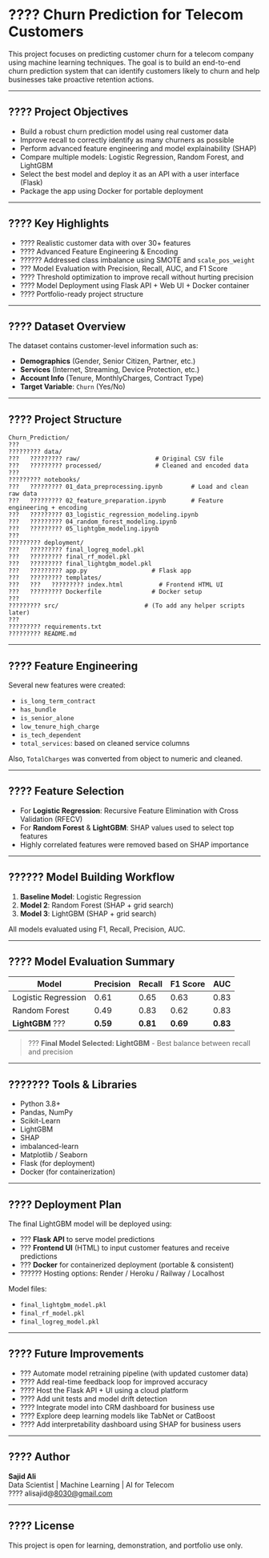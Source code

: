 # ???? Churn Prediction for Telecom Customers

This project focuses on predicting customer churn for a telecom company using machine learning techniques. The goal is to build an end-to-end churn prediction system that can identify customers likely to churn and help businesses take proactive retention actions.

---

## ???? Project Objectives

- Build a robust churn prediction model using real customer data
- Improve recall to correctly identify as many churners as possible
- Perform advanced feature engineering and model explainability (SHAP)
- Compare multiple models: Logistic Regression, Random Forest, and LightGBM
- Select the best model and deploy it as an API with a user interface (Flask)
- Package the app using Docker for portable deployment

---

## ???? Key Highlights

- ???? Realistic customer data with over 30+ features
- ???? Advanced Feature Engineering & Encoding
- ?????? Addressed class imbalance using SMOTE and `scale_pos_weight`
- ??? Model Evaluation with Precision, Recall, AUC, and F1 Score
- ???? Threshold optimization to improve recall without hurting precision
- ???? Model Deployment using Flask API + Web UI + Docker container
- ???? Portfolio-ready project structure

---

## ???? Dataset Overview

The dataset contains customer-level information such as:

- **Demographics** (Gender, Senior Citizen, Partner, etc.)
- **Services** (Internet, Streaming, Device Protection, etc.)
- **Account Info** (Tenure, MonthlyCharges, Contract Type)
- **Target Variable**: `Churn` (Yes/No)

---

## ???? Project Structure

```
Churn_Prediction/
???
????????? data/
???   ????????? raw/                     # Original CSV file
???   ????????? processed/               # Cleaned and encoded data
???
????????? notebooks/
???   ????????? 01_data_preprocessing.ipynb        # Load and clean raw data
???   ????????? 02_feature_preparation.ipynb       # Feature engineering + encoding
???   ????????? 03_logistic_regression_modeling.ipynb
???   ????????? 04_random_forest_modeling.ipynb
???   ????????? 05_lightgbm_modeling.ipynb
???
????????? deployment/
???   ????????? final_logreg_model.pkl
???   ????????? final_rf_model.pkl
???   ????????? final_lightgbm_model.pkl
???   ????????? app.py                  # Flask app 
???   ????????? templates/
???   ???   ????????? index.html          # Frontend HTML UI 
???   ????????? Dockerfile              # Docker setup 
???
????????? src/                        # (To add any helper scripts later)
???
????????? requirements.txt
????????? README.md
```

---

## ???? Feature Engineering

Several new features were created:

- `is_long_term_contract`
- `has_bundle`
- `is_senior_alone`
- `low_tenure_high_charge`
- `is_tech_dependent`
- `total_services`: based on cleaned service columns

Also, `TotalCharges` was converted from object to numeric and cleaned.

---

## ???? Feature Selection

- For **Logistic Regression**: Recursive Feature Elimination with Cross Validation (RFECV)
- For **Random Forest** & **LightGBM**: SHAP values used to select top features
- Highly correlated features were removed based on SHAP importance

---

## ?????? Model Building Workflow

1. **Baseline Model**: Logistic Regression
2. **Model 2**: Random Forest (SHAP + grid search)
3. **Model 3**: LightGBM (SHAP + grid search)

All models evaluated using F1, Recall, Precision, AUC.

---

## ???? Model Evaluation Summary

| Model                | Precision | Recall | F1 Score | AUC     |
|---------------------|-----------|--------|----------|---------|
| Logistic Regression | 0.61      | 0.65   | 0.63     | 0.83    |
| Random Forest        | 0.49      | 0.83   | 0.62     | 0.83    |
| **LightGBM** ???      | **0.59**  | **0.81** | **0.69** | **0.83** |

> ??? **Final Model Selected: LightGBM** - Best balance between recall and precision

---

## ??????? Tools & Libraries

- Python 3.8+
- Pandas, NumPy
- Scikit-Learn
- LightGBM
- SHAP
- imbalanced-learn
- Matplotlib / Seaborn
- Flask (for deployment)
- Docker (for containerization)

---

## ???? Deployment Plan

The final LightGBM model will be deployed using:

- ??? **Flask API** to serve model predictions
- ??? **Frontend UI** (HTML) to input customer features and receive predictions
- ??? **Docker** for containerized deployment (portable & consistent)
- ?????? Hosting options: Render / Heroku / Railway / Localhost

Model files:
- `final_lightgbm_model.pkl`
- `final_rf_model.pkl`
- `final_logreg_model.pkl`

---

## ???? Future Improvements

- ??? Automate model retraining pipeline (with updated customer data)
- ???? Add real-time feedback loop for improved accuracy
- ???? Host the Flask API + UI using a cloud platform
- ???? Add unit tests and model drift detection
- ???? Integrate model into CRM dashboard for business use
- ???? Explore deep learning models like TabNet or CatBoost
- ???? Add interpretability dashboard using SHAP for business users

---

## ???? Author

**Sajid Ali**  
Data Scientist | Machine Learning | AI for Telecom  
???? alisajid@8030@gmail.com  


---

## ???? License

This project is open for learning, demonstration, and portfolio use only.
